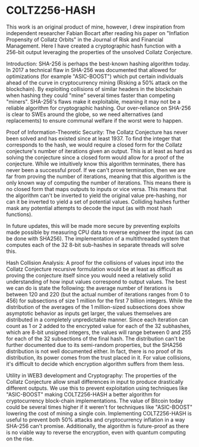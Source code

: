 # COLTZ256-HASH
This work is an original product of mine, however, I drew inspiration from independent researcher Fabian Bocart after reading his paper on "Inflation Propensity of Collatz Orbits" in the Journal of Risk and Financial Management.
Here I have created a cryptographic hash function with a 256-bit output leveraging the properties of the unsolved Collatz Conjecture.

Introduction: 
SHA-256 is perhaps the best-known hashing algorithm today. In 2017 a technical flaw in SHA-256 was documented that allowed for optimizations (for example "ASIC-BOOST") which put certain individuals ahead of the curve in cryptocurrency mining (Risking a 50% attack on the blockchain). By exploiting collisions of similar headers in the blockchain when hashing they could "mine" several times faster than competing "miners". SHA-256's flaws make it exploitable, meaning it may not be a reliable algorithm for cryptographic hashing. Our over-reliance on SHA-256 is clear to SWEs around the globe, so we need alternatives (and replacements) to ensure communal welfare if the worst were to happen.

Proof of Information-Theoretic Security:
The Collatz Conjecture has never been solved and has existed since at least 1937. To find the integer that corresponds to the hash, we would require a closed form for the Collatz conjecture's number of iterations given an output. This is at least as hard as solving the conjecture since a closed form would allow for a proof of the conjecture. While we intuitively know this algorithm terminates, there has never been a successful proof. If we can't prove termination, then we are far from proving the number of iterations, meaning that this algorithm is the only known way of computing the number of iterations. This means there is no closed form that maps outputs to inputs or vice versa. This means that the algorithm can't be inverted to yield the original value pre-hashing, nor can it be inverted to yield a set of potential values. Colliding hashes further mask any potential attempts to decode the input (as with most hash functions).

In future updates, this will be made more secure by preventing exploits made possible by measuring CPU data to reverse engineer the input (as can be done with SHA256). The implementation of a multithreaded system that computes each of the 32 8-bit sub-hashes in separate threads will solve this.

Hash Collision Analysis:
A proof for the collisions of values input into the Collatz Conjecture recursive formulation would be at least as difficult as proving the conjecture itself since you would need a relatively solid understanding of how input values correspond to output values. The best we can do is state the following: the average number of iterations is between 120 and 220 (but the actual number of iterations ranges from 0 to 456) for subsections of size 1 million for the first 7 billion integers. While the distribution of the averages of the 1 million-sized subsections does show asymptotic behavior as inputs get larger, the values themselves are distributed in a completely unpredictable manner. Since each iteration can count as 1 or 2 added to the encrypted value for each of the 32 subhashes, which are 8-bit unsigned integers, the values will range between 0 and 255 for each of the 32 subsections of the final hash. The distribution can't be further documented due to its semi-random properties, but the SHA256 distribution is not well documented either. In fact, there is no proof of its distribution, its power comes from the trust placed in it. For value collisions, it's difficult to decide which encryption algorithm suffers from them less. 

Utility in WEB3 development and Cryptography:
The properties of the Collatz Conjecture allow small differences in input to produce drastically different outputs. We use this to prevent exploitation using techniques like "ASIC-BOOST" making COLTZ256-HASH a better algorithm for cryptocurrency block-chain implementations. The value of Bitcoin today could be several times higher if it weren't for techniques like "ASIC-BOOST" lowering the cost of mining a single coin. Implementing COLTZ256-HASH is useful to prevent both 50% attacks and cryptocurrency inflation in a way SHA-256 can't promise. Additionally, the algorithm is future-proof as there is no viable way to reverse the encryption, even with quantum computing on the rise.

